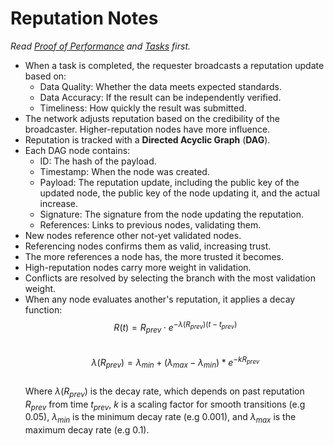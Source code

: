 # Reputation Notes
*Read [Proof of Performance](proof-of-performance) and [Tasks](tasks.md) first.*
- When a task is completed, the requester broadcasts a reputation update based on:
    - Data Quality: Whether the data meets expected standards.
    - Data Accuracy: If the result can be independently verified.
    - Timeliness: How quickly the result was submitted.
- The network adjusts reputation based on the credibility of the broadcaster. Higher-reputation nodes have more influence.
- Reputation is tracked with a **Directed Acyclic Graph** (**DAG**).
- Each DAG node contains:
    - ID: The hash of the payload.
    - Timestamp: When the node was created.
    - Payload: The reputation update, including the public key of the updated node, the public key of the node updating it, and the actual increase.
    - Signature: The signature from the node updating the reputation.
    - References: Links to previous nodes, validating them.
- New nodes reference other not-yet validated nodes.
- Referencing nodes confirms them as valid, increasing trust.
- The more references a node has, the more trusted it becomes.
- High-reputation nodes carry more weight in validation.
- Conflicts are resolved by selecting the branch with the most validation weight.
- When any node evaluates another's reputation, it applies a decay function:  
    $$R(t) = R_{prev} \cdot e^{-\lambda(R_{prev})(t-t_{prev})}$$  
    $$\lambda(R_{prev}) = \lambda_{min} + (\lambda_{max} - \lambda_{min}) * e^{-kR_{prev}}$$  
    Where $\lambda(R_{prev})$ is the decay rate, which depends on past reputation $R_{prev}$ from time $t_{prev}$, $k$ is a scaling factor for smooth transitions (e.g 0.05), $\lambda_{min}$ is the minimum decay rate (e.g 0.001), and $\lambda_{max}$ is the maximum decay rate (e.g 0.1).

